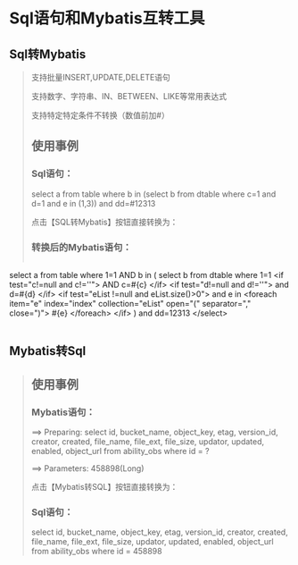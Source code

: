 # Sql语句和Mybatis互转工具

## Sql转Mybatis
> 支持批量INSERT,UPDATE,DELETE语句
>
> 支持数字、字符串、IN、BETWEEN、LIKE等常用表达式
> 
> 支持特定特定条件不转换（数值前加#）
> ## 使用事例
> ### Sql语句：
>
> select a from table where b in (select b from dtable where c=1 and d=1 and e in (1,3)) and dd=#12313
>
> 点击【SQL转Mybatis】按钮直接转换为：
>
> ### 转换后的Mybatis语句：
> ```&lt;select id=&quot;getProjectById&quot; resultType=&quot;com.sdk.bo.ProjectBO&quot;&gt;
select a from table where 1=1 AND  b  in (
select b from dtable where 1=1
&lt;if test=&quot;c!=null and c!=&#x27;&#x27;&quot;&gt;
	  AND c=#{c}
&lt;/if&gt;
&lt;if test=&quot;d!=null and d!=&#x27;&#x27;&quot;&gt;
	  and d=#{d}
&lt;/if&gt;
&lt;if test=&quot;eList !=null and eList.size()&gt;0&quot;&gt;
	  and e in 
	&lt;foreach item=&quot;e&quot; index=&quot;index&quot; collection=&quot;eList&quot; open=&quot;(&quot; separator=&quot;,&quot; close=&quot;)&quot;&gt;
		#{e}
	&lt;/foreach&gt;
&lt;/if&gt;
) and dd=12313
&lt;/select&gt;
> ```

## Mybatis转Sql
> ## 使用事例
>
> ### Mybatis语句：
>
> ==>  Preparing: select id, bucket_name, object_key, etag, version_id, creator, created, file_name, file_ext, file_size, updator, updated, enabled, object_url from ability_obs where id = ? 
>
> ==> Parameters: 458898(Long)
>
> 点击【Mybatis转SQL】按钮直接转换为：
>
> ### Sql语句：
>
> select id, bucket_name, object_key, etag, version_id, creator, created, file_name, file_ext, file_size, updator, updated, enabled, object_url from ability_obs where id = 458898
